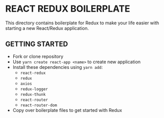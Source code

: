 # REACT REDUX BOILERPLATE

This directory contains boilerplate for Redux to make your life easier with starting a new React/Redux application.

## GETTING STARTED

- Fork or clone repository
- Use `yarn create react-app <name>` to create new application
- Install these dependencies using `yarn add`:
  - `react-redux`
  - `redux`
  - `axios`
  - `redux-logger`
  - `redux-thunk`
  - `react-router`
  - `react-router-dom`
- Copy over boilerplate files to get started with Redux

